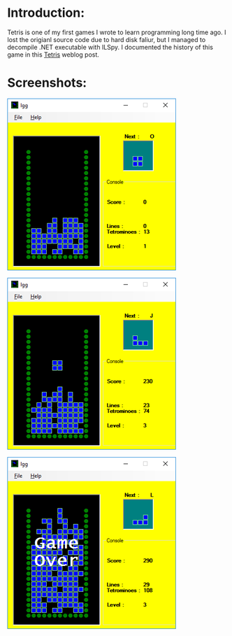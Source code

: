  Introduction:
===============

Tetris is one of my first games I wrote to learn programming long time ago. I
lost the origianl source code due to hard disk faliur, but I managed to
decompile .NET executable with ILSpy. I documented the history of this game in
this [Tetris](https://tjs87.wordpress.com/2011/05/12/tetris/) weblog post.



 Screenshots:
==============

![TetrisForm1](Images/TetrisForm1.png?raw=true "TetrisForm1")

![TetrisForm2](Images/TetrisForm2.png?raw=true "TetrisForm2")

![TetrisForm3](Images/TetrisForm3.png?raw=true "TetrisForm3")
